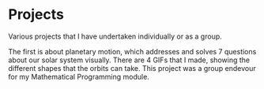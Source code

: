# Projects
Various projects that I have undertaken individually or as a group.

The first is about planetary motion, which addresses and solves 7 questions about our solar system visually. There are 4 GIFs that I made, showing the different
shapes that the orbits can take. 
This project was a group endevour for my Mathematical Programming module.

